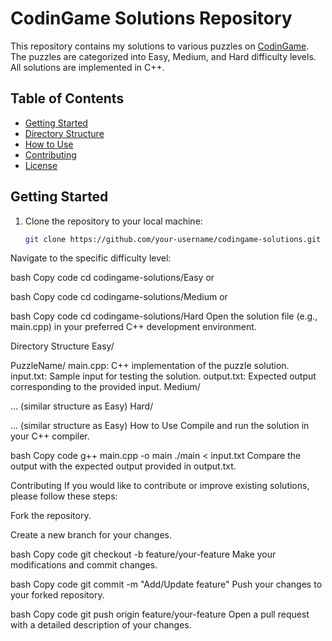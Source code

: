 # CodinGame Solutions Repository

This repository contains my solutions to various puzzles on [CodinGame](https://www.codingame.com/). The puzzles are categorized into Easy, Medium, and Hard difficulty levels. All solutions are implemented in C++.

## Table of Contents

- [Getting Started](#getting-started)
- [Directory Structure](#directory-structure)
- [How to Use](#how-to-use)
- [Contributing](#contributing)
- [License](#license)

## Getting Started

1. Clone the repository to your local machine:

   ```bash
   git clone https://github.com/your-username/codingame-solutions.git
Navigate to the specific difficulty level:

bash
Copy code
cd codingame-solutions/Easy
or

bash
Copy code
cd codingame-solutions/Medium
or

bash
Copy code
cd codingame-solutions/Hard
Open the solution file (e.g., main.cpp) in your preferred C++ development environment.

Directory Structure
Easy/

PuzzleName/
main.cpp: C++ implementation of the puzzle solution.
input.txt: Sample input for testing the solution.
output.txt: Expected output corresponding to the provided input.
Medium/

... (similar structure as Easy)
Hard/

... (similar structure as Easy)
How to Use
Compile and run the solution in your C++ compiler.

bash
Copy code
g++ main.cpp -o main
./main < input.txt
Compare the output with the expected output provided in output.txt.

Contributing
If you would like to contribute or improve existing solutions, please follow these steps:

Fork the repository.

Create a new branch for your changes.

bash
Copy code
git checkout -b feature/your-feature
Make your modifications and commit changes.

bash
Copy code
git commit -m "Add/Update feature"
Push your changes to your forked repository.

bash
Copy code
git push origin feature/your-feature
Open a pull request with a detailed description of your changes.
